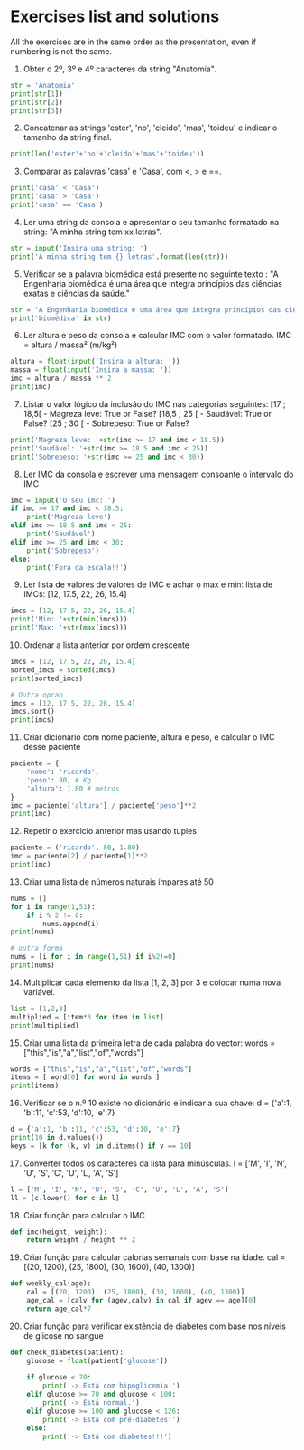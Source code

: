 # Exercises list and solutions

All the exercises are in the same order as the presentation, even if numbering is not the same.

1. Obter o 2º, 3º e 4º caracteres  da string "Anatomia".

```python
str = 'Anatomia'
print(str[1])
print(str[2])
print(str[3])
```

2. Concatenar as strings 'ester', 'no', 'cleido', 'mas', 'toideu' e indicar o tamanho da string final.

```python
print(len('ester'+'no'+'cleido'+'mas'+'toideu'))
```

3. Comparar as palavras 'casa' e 'Casa', com <, > e ==.

```python
print('casa' < 'Casa')
print('casa' > 'Casa')
print('casa' == 'Casa')
```

4. Ler uma string da consola e apresentar o seu tamanho formatado na string: "A minha string tem xx letras".

```python
str = input('Insira uma string: ')
print('A minha string tem {} letras'.format(len(str)))
```

5. Verificar se a palavra biomédica está presente no seguinte texto : "A Engenharia biomédica é uma área que integra princípios das ciências exatas e ciências da saúde."

```python
str = "A Engenharia biomédica é uma área que integra princípios das ciências exatas e ciências da saúde."
print('biomédica' in str)
```

6. Ler altura e peso da consola e calcular IMC com o valor formatado. IMC = altura / massa² (m/kg²)

```python
altura = float(input('Insira a altura: '))
massa = float(input('Insira a massa: '))
imc = altura / massa ** 2
print(imc)
```

7. Listar o valor lógico da inclusão do IMC nas categorias seguintes:
[17   ; 18,5[ - Magreza leve: True or False?
[18,5 ; 25  [ - Saudável: True or False?
[25   ; 30  [ - Sobrepeso: True or False?

```python
print('Magreza leve: '+str(imc >= 17 and imc < 18.5))
print('Saudável: '+str(imc >= 18.5 and imc < 25))
print('Sobrepeso: '+str(imc >= 25 and imc < 30))
```

8. Ler IMC da consola e escrever uma mensagem consoante o intervalo do IMC

```python
imc = input('O seu imc: ')
if imc >= 17 and imc < 18.5:
	print('Magreza leve')
elif imc >= 18.5 and imc < 25:
	print('Saudável')
elif imc >= 25 and imc < 30:
	print('Sobrepeso')
else: 
	print('Fora da escala!!')
```
 
9. Ler lista de valores de valores de IMC e achar o max e min: 
	lista de IMCs: [12, 17.5, 22, 26, 15.4]

```python
imcs = [12, 17.5, 22, 26, 15.4]
print('Min: '+str(min(imcs)))
print('Max: '+str(max(imcs)))
```

10. Ordenar a lista anterior por ordem crescente

```python
imcs = [12, 17.5, 22, 26, 15.4]
sorted_imcs = sorted(imcs)
print(sorted_imcs)

# Outra opcao
imcs = [12, 17.5, 22, 26, 15.4]
imcs.sort()
print(imcs)
```

11. Criar dicionario com nome paciente, altura e peso, e calcular o IMC desse paciente

```python
paciente = {
	'nome': 'ricardo', 
	'peso': 80, # Kg
	'altura': 1.80 # metros
}
imc = paciente['altura'] / paciente['peso']**2
print(imc)
```

12. Repetir o exercicio anterior mas usando tuples

```python
paciente = ('ricardo', 80, 1.80)
imc = paciente[2] / paciente[1]**2
print(imc)
```
 
13. Criar uma lista de números naturais ímpares até 50

```python
nums = []
for i in range(1,51):
	if i % 2 != 0:
		nums.append(i)
print(nums)

# outra forma
nums = [i for i in range(1,51) if i%2!=0]
print(nums)
```

14. Multiplicar cada elemento da lista [1, 2, 3] por 3 e colocar numa nova variável.

```python
list = [1,2,3]
multiplied = [item*3 for item in list] 
print(multiplied)
```

15. Criar uma lista da primeira letra de cada palabra do vector: words = ["this","is","a","list","of","words"]

```python
words = ["this","is","a","list","of","words"]
items = [ word[0] for word in words ]
print(items)
```

16. Verificar se o n.º 10 existe no dicionário e indicar a sua chave: d = {'a':1, 'b':11, 'c':53, 'd':10, 'e':7}

```python
d = {'a':1, 'b':11, 'c':53, 'd':10, 'e':7}
print(10 in d.values())
keys = [k for (k, v) in d.items() if v == 10]
```

17. Converter todos os caracteres da lista para minúsculas. l = ['M', 'I', 'N', 'U', 'S', 'C', 'U', 'L', 'A', 'S']

```python
l = ['M', 'I', 'N', 'U', 'S', 'C', 'U', 'L', 'A', 'S']
ll = [c.lower() for c in l]
```

18. Criar função para calcular o IMC

```python
def imc(height, weight):
	return weight / height ** 2
```

19. Criar função para calcular calorias semanais com base na idade.
cal = [(20, 1200), (25, 1800), (30, 1600), (40, 1300)]

```python
def weekly_cal(age):
	cal = [(20, 1200), (25, 1800), (30, 1600), (40, 1300)]
	age_cal = [calv for (agev,calv) in cal if agev == age][0]
	return age_cal*7
```

20. Criar função para verificar existência de diabetes com base nos níveis de glicose no sangue

```python
def check_diabetes(patient):
    glucose = float(patient['glucose'])
    
    if glucose < 70:
        print('-> Está com hipoglicemia.')
    elif glucose >= 70 and glucose < 100:
        print('-> Está normal.')
    elif glucose >= 100 and glucose < 126:
        print('-> Está com pré-diabetes!')
    else:
        print('-> Está com diabetes!!!')
```